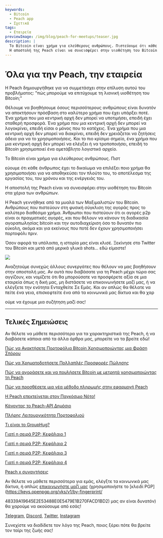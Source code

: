 ```yaml
---
keywords:
  - Bitcoin
  - Peach app
  - Σχετικά
tags:
  - Εταιρεία
previewImage: /img/blog/peach-for-meetups/teaser.jpg
description: |
  Το Bitcoin είναι χρήμα για ελεύθερους ανθρώπους. Πιστεύουμε ότι κάθε άνθρωπος έχει το δικαίωμα να επιλέξει ποιο χρήμα θα χρησιμοποιήσει για να αποθηκεύσει τον πλούτο του, το αποτέλεσμα της εργασίας του, του χρόνου και της ενέργειάς του.
  Η αποστολή της Peach είναι να συνεισφέρει στην υιοθέτηση του Bitcoin στα χέρια των ανθρώπων.
---
```


# Όλα για την Peach, την εταιρεία

Η Peach δημιουργήθηκε για να συμμετάσχει στην επίλυση αυτού του προβλήματος: "πώς μπορούμε να επιτύχουμε τη λιανική υιοθέτηση του Bitcoin;"

Θέλουμε να βοηθήσουμε όσους περισσότερους ανθρώπους είναι δυνατόν να αποκτήσουν πρόσβαση στο καλύτερο χρήμα που έχει υπάρξει ποτέ. Ένα χρήμα που μια κεντρική αρχή δεν μπορεί να υποτιμήσει, επειδή έχει σταθερή προσφορά. Ένα χρήμα που μια κεντρική αρχή δεν μπορεί να λογοκρίνει, επειδή είσαι ο μόνος που το κατέχεις. Ένα χρήμα που μια κεντρική αρχή δεν μπορεί να διακρίνει, επειδή δεν χρειάζεται να ζητήσεις άδεια για να το χρησιμοποιήσεις. Και το πιο κρίσιμο σημείο, ένα χρήμα που μια κεντρική αρχή δεν μπορεί να ελέγξει ή να τροποποιήσει, επειδή το Bitcoin χρησιμοποιεί ένα αμετάβλητο λογιστικό αρχείο.

Το Bitcoin είναι χρήμα για ελεύθερους ανθρώπους. Πιστ

εύουμε ότι κάθε άνθρωπος έχει το δικαίωμα να επιλέξει ποιο χρήμα θα χρησιμοποιήσει για να αποθηκεύσει τον πλούτο του, το αποτέλεσμα της εργασίας του, του χρόνου και της ενέργειάς του.

Η αποστολή της Peach είναι να συνεισφέρει στην υιοθέτηση του Bitcoin στα χέρια των ανθρώπων.

Η Peach γεννήθηκε από τα μυαλά των Μαξιμαλιστών του Bitcoin. Ανθρώπους που πιστεύουν στη φυσική σύγκλιση της αγοράς προς το καλύτερο διαθέσιμο χρήμα. Άνθρωποι που πιστεύουν ότι οι αγορές p2p είναι οι πραγματικές αγορές, και που θέλουν να κάνουν τη διαδικασία αγοραπωλησίας bitcoin και την αυτοδιαχείριση όσο το δυνατόν πιο εύκολη, ακόμα και για εκείνους που ποτέ δεν έχουν χρησιμοποιήσει πορτοφόλι πριν.

Όσον αφορά τα υπόλοιπα, η ιστορία μας είναι κλισέ. Ξεκίνησε στο Twitter του Bitcoin και μετά από μερικά γλυκά shots… εδώ είμαστε!

![](/img/blog/all-about-peach-the-company/photo.jpg)

Αναζητούμε συνεχώς άλλους συνεργάτες που θέλουν να μας βοηθήσουν στην αποστολή μας. Αν αυτά που διαβάσατε για τη Peach μέχρι τώρα σας αγγίζουν, και νομίζετε ότι θα μπορούσατε να προσφέρετε αξία σε μια εταιρεία όπως η δική μας, μη διστάσετε να επικοινωνήσετε μαζί μας, ή να ελέγξετε την ενότητα Ενταχθείτε Σε Εμάς. Και αν απλώς θα θέλατε να πείτε ένα γεια, επισκεφτείτε ένα από τα κοινωνικά μας δίκτυα και θα χαρ

ούμε να έχουμε μια συζήτηση μαζί σας!

---

## Τελικές Σημειώσεις

Αν θέλετε να μάθετε περισσότερα για τα χαρακτηριστικά της Peach, ή να διαβάσετε κάποια από τα άλλα άρθρα μας, μπορείτε να τα βρείτε εδώ!

[Πώς να Ανακτήσετε Πορτοφόλια Bitcoin Χρησιμοποιώντας μια Φράση Σπόρου](https://peachbitcoin.com/el/blog/how-to-restore-peach-wallet/)

[Πώς να Χρηματοδοτήσετε Πολλαπλές Προσφορές Πώλησης](https://peachbitcoin.com/el/blog/funding-multiple-sell-offers/)

[Πώς να αγοράσετε και να πουλήσετε Bitcoin με μετρητά χρησιμοποιώντας τη Peach](https://peachbitcoin.com/el/blog/how-to-buy-and-sell-bitcoin-with-cash-using-peach/)

[Πώς να προσθέσετε μια νέα μέθοδο πληρωμής στην εφαρμογή Peach](https://peachbitcoin.com/el/blog/how-to-add-a-payment-method/)

[Η Peach επεκτείνεται στον Παγκόσμιο Νότο!](https://peachbitcoin.com/el/blog/peach-expands-to-the-global-south/)

[Κάνοντας το Peach-API Δημόσιο](https://peachbitcoin.com/el/blog/making-our-peach-api-public/)

[Πλήρης Λειτουργικότητα Πορτοφολιού](https://peachbitcoin.com/el/blog/full-wallet-functionality/)

[Τι είναι το GroupHug?](https://peachbitcoin.com/el/blog/group-hug/)

[Γιατί η σειρά P2P; Κεφάλαιο 1](https://peachbitcoin.com/el/blog/why-p2p-chapter-1/)

[Γιατί η σειρά P2P; Κεφάλαιο 2](https://peachbitcoin.com/el/blog/why-p2p-chapter-2/)

[Γιατί η σειρά P2P; Κεφάλαιο 3](https://peachbitcoin.com/el/blog/why-p2p-chapter-3-circular-economies/)

[Γιατί η σειρά P2P; Κεφάλαιο 4](https://peachbitcoin.com/el/blog/why-p2p-chapter-4-chains-of-trust/)

[Peach x συναντήσεις](https://peachbitcoin.com/el/blog/peach-for-meetups/)

Αν θέλετε να μάθετε περισσότερα για εμάς, ελέγξτε τα κοινωνικά μας δίκτυα, ή απλώς [επικοινωνήστε μαζί μας](mailto:hello@peachbitcoin.com) (χρησιμοποιήστε το [κλειδί PGP](https://keys.openpgp.org/vks/v1/by-fingerprint/

48339A19645E2E53488E0E5479E1B270FACD1BD2) μας αν είναι δυνατόν) θα χαρούμε να ακούσουμε από εσάς!

[Telegram](https://t.me/peachtopeach), [Discord](https://discord.gg/ypeHz3SW54), [Twitter](https://twitter.com/peachbitcoin), [Instagram](https://instagram.com/peachbitcoin)

Συνεχίστε να διαδίδετε τον λόγο της Peach, ποιος ξέρει πότε θα βρείτε τον ταίρι της ζωής σας!

